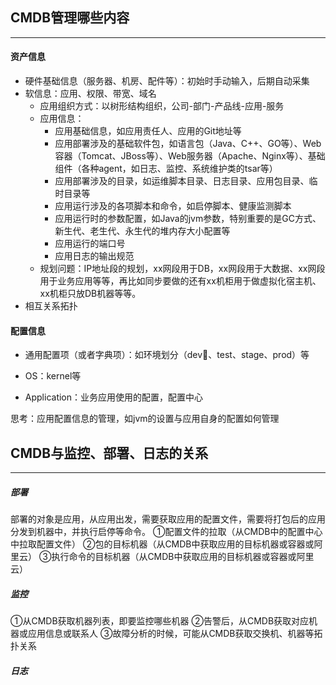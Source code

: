 ## CMDB管理哪些内容
---

#### 资产信息

* 硬件基础信息（服务器、机房、配件等）：初始时手动输入，后期自动采集
* 软信息：应用、权限、带宽、域名
  * 应用组织方式：以树形结构组织，公司-部门-产品线-应用-服务
  * 应用信息：
    * 应用基础信息，如应用责任人、应用的Git地址等
    * 应用部署涉及的基础软件包，如语言包（Java、C++、GO等）、Web容器（Tomcat、JBoss等）、Web服务器（Apache、Nginx等）、基础组件（各种agent，如日志、监控、系统维护类的tsar等）
    * 应用部署涉及的目录，如运维脚本目录、日志目录、应用包目录、临时目录等
    * 应用运行涉及的各项脚本和命令，如启停脚本、健康监测脚本
    * 应用运行时的参数配置，如Java的jvm参数，特别重要的是GC方式、新生代、老生代、永生代的堆内存大小配置等
    * 应用运行的端口号
    * 应用日志的输出规范
  * 规划问题：IP地址段的规划，xx网段用于DB，xx网段用于大数据、xx网段用于业务应用等等，再比如同步要做的还有xx机柜用于做虚拟化宿主机、xx机柜只放DB机器等等。
* 相互关系拓扑

#### 配置信息

* 通用配置项（或者字典项）：如环境划分（dev、test、stage、prod）等

* OS：kernel等

* Application：业务应用使用的配置，配置中心

思考：应用配置信息的管理，如jvm的设置与应用自身的配置如何管理


## CMDB与监控、部署、日志的关系
---

##### 部署
部署的对象是应用，从应用出发，需要获取应用的配置文件，需要将打包后的应用分发到机器中，并执行启停等命令。
①配置文件的拉取（从CMDB中的配置中心中拉取配置文件）
②包的目标机器（从CMDB中获取应用的目标机器或容器或阿里云）
③执行命令的目标机器（从CMDB中获取应用的目标机器或容器或阿里云）

##### 监控
①从CMDB获取机器列表，即要监控哪些机器
②告警后，从CMDB获取对应机器或应用信息或联系人
③故障分析的时候，可能从CMDB获取交换机、机器等拓扑关系

##### 日志

